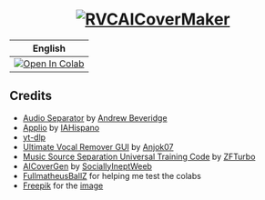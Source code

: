 <div align="center">
  
# <a href="https://github.com/ShiromiyaG/RVC-AI-Cover-Maker" target="_blank"><img src="https://github.com/ShiromiyaG/RVC-AI-Cover-Maker-WebUI/blob/main/assets/RVCCoverWebUI.png" alt="RVCAICoverMaker"></a>

| **English** |
|:---:|
| <a target="_blank" href="https://colab.research.google.com/github/AstroEmanuele/RVC-AI-Cover-Maker-UI/blob/main/assets/RVCAICoverMakerUI.ipynb"> <img src="https://colab.research.google.com/assets/colab-badge.svg" alt="Open In Colab"/> </a> |

</div>

## Credits
- [Audio Separator](https://github.com/karaokenerds/python-audio-separator) by [Andrew Beveridge](https://github.com/beveradb)
- [Applio](https://github.com/IAHispano/Applio) by [IAHispano](https://github.com/IAHispano)
- [yt-dlp](https://github.com/yt-dlp/yt-dlp)
- [Ultimate Vocal Remover GUI](https://github.com/Anjok07/ultimatevocalremovergui) by [Anjok07](https://github.com/Anjok07)
- [Music Source Separation Universal Training Code](https://github.com/ZFTurbo/Music-Source-Separation-Training) by [ZFTurbo](https://github.com/ZFTurbo)
- [AICoverGen](https://github.com/SociallyIneptWeeb/AICoverGen) by [SociallyIneptWeeb](https://github.com/SociallyIneptWeeb)
- [FullmatheusBallZ](https://www.youtube.com/@FullmatheusBallZ) for helping me test the colabs
- [Freepik](https://www.freepik.com) for the [image](https://www.freepik.com/free-psd/futuristic-cyber-monday-web-template_19966151.htm#fromView=search&page=1&position=3&uuid=d4a28e77-dc6f-4ec3-9c37-3525afc311e0)
